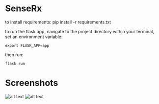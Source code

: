 # SenseRx
to install requirements: pip install -r requirements.txt

to run the flask app, navigate to the project directory within your terminal, set an environment variable:

```export FLASK_APP=app```

then run:

```flask run```

# Screenshots
![alt text](https://raw.githubusercontent.com/AnthonyMella66/toronto_health_hack_2019/master/screenshots/1st.png "Logo Title Text 1")
![alt text](https://github.com/AnthonyMella66/toronto_health_hack_2019/blob/master/screenshots/1st.png "Logo Title Text 1")
